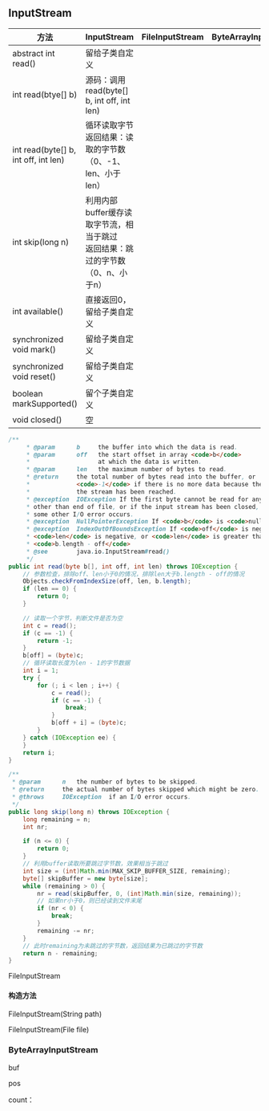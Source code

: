 ## InputStream

| 方法                                 | InputStream                                                  | FileInputStream | ByteArrayInputStream | BufferedInputStream |
| ------------------------------------ | ------------------------------------------------------------ | --------------- | -------------------- | ------------------- |
| abstract int read()                  | 留给子类自定义                                               |                 |                      |                     |
| int read(btye[] b)                   | 源码：调用read(byte[] b, int off, int len)                   |                 |                      |                     |
| int read(byte[] b, int off, int len) | 循环读取字节<br />返回结果：读取的字节数（0、-1、len、小于len） |                 |                      |                     |
| int skip(long n)                     | 利用内部buffer缓存读取字节流，相当于跳过<br />返回结果：跳过的字节数（0、n、小于n） |                 |                      |                     |
| int available()                      | 直接返回0，留给子类自定义                                    |                 |                      |                     |
| synchronized void mark()             | 留给子类自定义                                               |                 |                      |                     |
| synchronized void reset()            | 留给子类自定义                                               |                 |                      |                     |
| boolean markSupported()              | 留个子类自定义                                               |                 |                      |                     |
| void closed()                        | 空                                                           |                 |                      |                     |

```java
/**
     * @param      b     the buffer into which the data is read.
     * @param      off   the start offset in array <code>b</code>
     *                   at which the data is written.
     * @param      len   the maximum number of bytes to read.
     * @return     the total number of bytes read into the buffer, or
     *             <code>-1</code> if there is no more data because the end of
     *             the stream has been reached.
     * @exception  IOException If the first byte cannot be read for any reason
     * other than end of file, or if the input stream has been closed, or if
     * some other I/O error occurs.
     * @exception  NullPointerException If <code>b</code> is <code>null</code>.
     * @exception  IndexOutOfBoundsException If <code>off</code> is negative,
     * <code>len</code> is negative, or <code>len</code> is greater than
     * <code>b.length - off</code>
     * @see        java.io.InputStream#read()
     */
public int read(byte b[], int off, int len) throws IOException {
    // 参数检查，排除off、len小于0的情况，排除len大于b.length - off的情况
    Objects.checkFromIndexSize(off, len, b.length);
    if (len == 0) {
        return 0;
    }

    // 读取一个字节，判断文件是否为空
    int c = read();
    if (c == -1) {
        return -1;
    }
    b[off] = (byte)c;
    // 循环读取长度为len - 1的字节数据
    int i = 1;
    try {
        for (; i < len ; i++) {
            c = read();
            if (c == -1) {
                break;
            }
            b[off + i] = (byte)c;
        }
    } catch (IOException ee) {
    }
    return i;
}
```

```java
/**
 * @param      n   the number of bytes to be skipped.
 * @return     the actual number of bytes skipped which might be zero.
 * @throws     IOException  if an I/O error occurs.
 */
public long skip(long n) throws IOException {
    long remaining = n;
    int nr;

    if (n <= 0) {
        return 0;
    }
    // 利用buffer读取所要跳过字节数，效果相当于跳过
    int size = (int)Math.min(MAX_SKIP_BUFFER_SIZE, remaining);
    byte[] skipBuffer = new byte[size];
    while (remaining > 0) {
        nr = read(skipBuffer, 0, (int)Math.min(size, remaining));
        // 如果nr小于0，则已经读到文件末尾
        if (nr < 0) {
            break;
        }
        remaining -= nr;
    }
    // 此时remaining为未跳过的字节数，返回结果为已跳过的字节数
    return n - remaining;
}
```



FileInputStream

#### 构造方法

FileInputStream(String path)

FileInputStream(File file)



### ByteArrayInputStream

buf

pos

count：